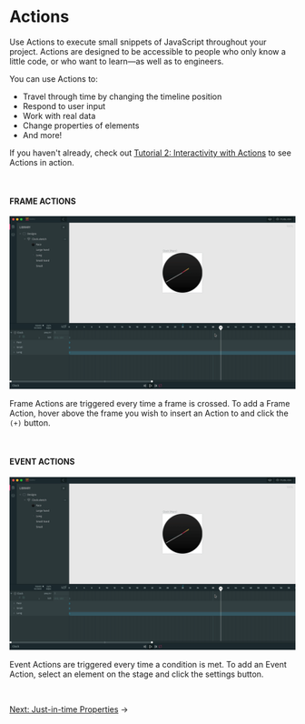 # Actions

Use Actions to execute small snippets of JavaScript throughout your project. Actions are designed to be accessible to people who only know a little code, or who want to learn—as well as to engineers.

You can use Actions to:

* Travel through time by changing the timeline position
* Respond to user input
* Work with real data
* Change properties of elements
* And more!

If you haven't already, check out [Tutorial 2: Interactivity with Actions](https://medium.com/haiku-blog/designing-the-real-thing-with-haiku-actions-a80ccddfcb1) to see Actions in action.

<br>

#### FRAME ACTIONS

![](/assets/insert-frame-action.gif)

Frame Actions are triggered every time a frame is crossed. To add a Frame Action, hover above the frame you wish to insert an Action to and click the `(+)` button.

<br>

#### EVENT ACTIONS

![](/assets/insert-frame-action.gif)

Event Actions are triggered every time a condition is met. To add an Event Action, select an element on the stage and click the settings button.

<br>

[Next: Just-in-time Properties](/using-haiku/just-in-time-properties.md) &rarr;
